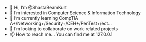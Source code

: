 - 👋 Hi, I’m @ShastaBeamKurt
- 👀 I’m interested in Computer Science & Information Technology
- 🌱 I’m currently learning CompTIA A+/Networking+/Security+/CEH+/PenTest+/ect...
- 💞️ I’m looking to collaborate on work-related projects
- 📫 How to reach me... You can find me at 127.0.0.1

<!---
ShastaBeamKurt/ShastaBeamKurt is a ✨ special ✨ repository because its `README.md` (this file) appears on your GitHub profile.
You can click the Preview link to take a look at your changes.
--->
